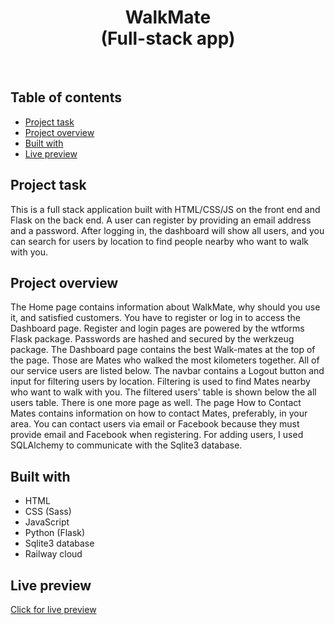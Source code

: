 <h1 align="center">
  WalkMate<br>
  (Full-stack app)
</h1>
<br>


## Table of contents
- [Project task](#project-task)
- [Project overview](#project-overview)
- [Built with](#built-with)
- [Live preview](#live-preview)


## Project task
This is a full stack application built with HTML/CSS/JS on the front end and Flask on the back end. A user can register by providing an email address and a password. 
After logging in, the dashboard will show all users, and you can search for users by location to find people nearby who want to walk with you.

## Project overview
The Home page contains information about WalkMate, why should you use it, and satisfied customers. You have to register or log in to access the Dashboard page. Register and login pages are powered by the wtforms Flask package. Passwords are hashed and secured by the werkzeug package. The Dashboard page contains the best Walk-mates at the top of the page. Those are Mates who walked the most kilometers together. All of our service users are listed below. The navbar contains a Logout button and input for filtering users by location. Filtering is used to find Mates nearby who want to walk with you. The filtered users' table is shown below the all users table. There is one more page as well. The page How to Contact Mates contains information on how to contact Mates, preferably, in your area. You can contact users via email or Facebook because they must provide email and Facebook when registering. For adding users, I used SQLAlchemy to communicate with the Sqlite3 database.

## Built with
- HTML
- CSS (Sass)
- JavaScript
- Python (Flask)
- Sqlite3 database
- Railway cloud
 
## Live preview
[Click for live preview](https://walkmate.up.railway.app/)
